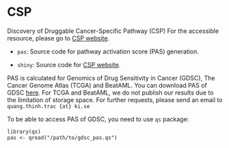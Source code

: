 # CSP

Discovery of Druggable Cancer-Specific Pathway (CSP)
For the accessible resource, please go to [CSP website](https://www.meb.ki.se/shiny/truvu/CSP/).

- `pas`: Source code for pathway activation score (PAS) generation.

- `shiny`: Source code for [CSP website](https://www.meb.ki.se/shiny/truvu/CSP/).

PAS is calculated for Genomics of Drug Sensitivity in Cancer (GDSC), The Cancer Genome Atlas (TCGA) and BeatAML. 
You can download PAS of GDSC [here](https://drive.google.com/file/d/1XjH-HlNi4k-YEoF8Yqj_BJWBvfnrMudr/view?usp=sharing). For TCGA and BeatAML, we do not publish our results due to the limitation of storage space.
For further requests, please send an email to `quang.thinh.trac {at} ki.se`

To be able to access PAS of GDSC, you need to use `qs` package:

```
library(qs)
pas <- qread("/path/to/gdsc_pas.qs")
```



